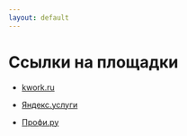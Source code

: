 ```yaml
---
layout: default
---
```


# Ссылки на площадки

- [kwork.ru](https://kwork.ru/user/mikhail_network) 

- [Яндекс.услуги](https://uslugi.yandex.ru/profile/MikhailG-2640912)

- [Профи.ру](https://profi.ru/profile/GorbachevMA12)
